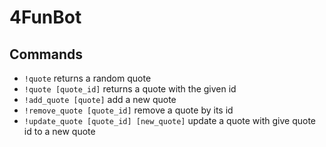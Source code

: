# 4FunBot

## Commands
- `!quote` returns a random quote
- `!quote [quote_id]` returns a quote with the given id
- `!add_quote [quote]` add a new quote
- `!remove_quote [quote_id]` remove a quote by its id
- `!update_quote [quote_id] [new_quote]` update a quote with give quote id to a new quote